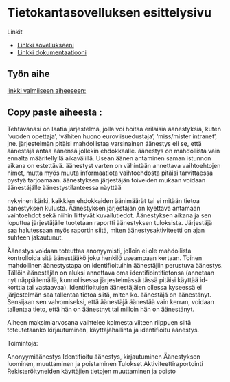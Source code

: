 # Tietokantasovelluksen esittelysivu

Linkit

* [Linkki sovellukseeni](http://kaiukoiv.users.cs.helsinki.fi/tsoha/)
* [Linkki dokumentaatiooni](https://github.com/koivkai/Tsoha-Bootstrap/blob/master/doc/dokumentaatio.pdf)

## Työn aihe

[linkki valmiiseen aiheeseen:](http://advancedkittenry.github.io/suunnittelu_ja_tyoymparisto/aiheet/Aanestys.html) 

## Copy paste aiheesta :

Tehtävänäsi on laatia järjestelmä, jolla voi hoitaa erilaisia äänestyksiä, kuten ‘vuoden opettaja’, ‘vähiten huono euroviisuedustaja’, ‘miss/mister intranet’, jne. järjestelmän pitäisi mahdollistaa varsinainen äänestys eli se, että äänestäjä antaa äänensä jollekin ehdokkaalle. äänestys on mahdollista vain ennalta määritellyllä aikavälillä. Usean äänen antaminen saman istunnon aikana on estettävä. äänestyst varten on vähintään annettava vaihtoehtojen nimet, mutta myös muuta informaatiota vaihtoehdosta pitäisi tarvittaessa pystyä tarjoamaan. äänestyksen järjestäjän toiveiden mukaan voidaan äänestäjälle äänestystilanteessa näyttää

nykyinen kärki,
kaikkien ehdokkaiden äänimäärät tai
ei mitään tietoa äänestyksen kulusta.
Äänestyksen järjestäjän on kyettävä antamaan vaihtoehdot sekä niihin liittyvät kuvailutiedot. Äänestyksen aikana ja sen loputtua järjestäjälle tuotetaan raportti äänestyksen tuloksista. Järjestäjä saa halutessaan myös raportin siitä, miten äänestysaktiviteetti on ajan suhteen jakautunut.

Äänestys voidaan toteuttaa anonyymisti, jolloin ei ole mahdollista kontrolloida sitä äänestääkö joku henkilö useampaan kertaan. Toinen mahdollinen äänestystapa on identifioituihin äänestäjiin perustuva äänestys. Tällöin äänestäjän on aluksi annettava oma identifiointitietonsa (annetaan nyt näppäilemällä, kunnollisessa järjestelmässä tässä pitäisi käyttää id-korttia tai vastaavaa). Identifioitujen äänestäjäien ollessa kyseessä ei järjestelmän saa tallentaa tietoa siitä, miten ko. äänestäjä on äänestänyt. Sensijaan sen valvomiseksi, että äänestäjä äänestää vain kerran, voidaan tallentaa tieto, että hän on äänestnyt tai milloin hän on äänestänyt.

Aiheen maksimiarvosana vaihtelee kolmesta viiteen riippuen siitä toteutetaanko kirjautuminen, käyttäjähallinta ja identifioitu äänestys.

Toimintoja:

Anonyymiäänestys
Identifioitu äänestys, kirjautuminen
Äänestyksen luominen, muuttaminen ja poistaminen
Tulokset
Aktiviteettiraportointi
Rekisteröityneiden käyttäjien tietojen muuttaminen ja poisto
